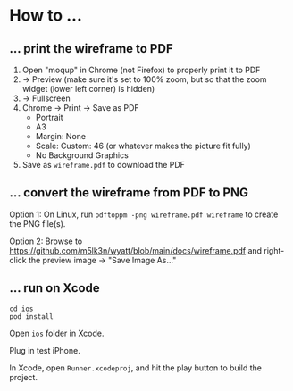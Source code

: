 # How to ...

## ... print the wireframe to PDF

1. Open "moqup" in Chrome (not Firefox) to properly print it to PDF
2. -> Preview (make sure it's set to 100% zoom, but so that the zoom widget (lower left corner) is hidden)
3. -> Fullscreen
4. Chrome -> Print -> Save as PDF
   - Portrait
   - A3
   - Margin: None
   - Scale: Custom: 46 (or whatever makes the picture fit fully)
   - No Background Graphics
5. Save as `wireframe.pdf` to download the PDF

## ... convert the wireframe from PDF to PNG

Option 1: On Linux, run `pdftoppm -png wireframe.pdf wireframe` to create the PNG file(s).

Option 2: Browse to https://github.com/m5lk3n/wyatt/blob/main/docs/wireframe.pdf and right-click the preview image -> "Save Image As..."

## ... run on Xcode

```
cd ios
pod install
```

Open `ios` folder in Xcode.

Plug in test iPhone.

In Xcode, open `Runner.xcodeproj`, and hit the play button to build the project.